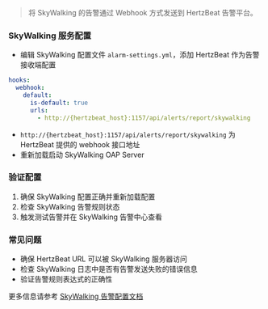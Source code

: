 >将 SkyWalking 的告警通过 Webhook 方式发送到 HertzBeat 告警平台。

### SkyWalking 服务配置

- 编辑 SkyWalking 配置文件 `alarm-settings.yml`，添加 HertzBeat 作为告警接收端配置
```yaml
hooks:
  webhook:
    default:
      is-default: true
      urls:
        - http://{hertzbeat_host}:1157/api/alerts/report/skywalking
```
- `http://{hertzbeat_host}:1157/api/alerts/report/skywalking` 为 HertzBeat 提供的 webhook 接口地址
- 重新加载启动 SkyWalking OAP Server

### 验证配置

1. 确保 SkyWalking 配置正确并重新加载配置
2. 检查 SkyWalking 告警规则状态
3. 触发测试告警并在 SkyWalking 告警中心查看

### 常见问题

- 确保 HertzBeat URL 可以被 SkyWalking 服务器访问
- 检查 SkyWalking 日志中是否有告警发送失败的错误信息
- 验证告警规则表达式的正确性

更多信息请参考 [SkyWalking 告警配置文档](https://skywalking.apache.org/docs/main/latest/en/setup/backend/backend-alarm/)
